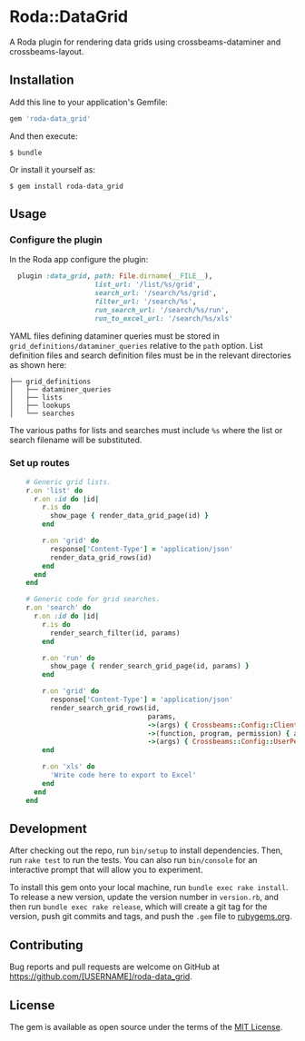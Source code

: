 # Roda::DataGrid

A Roda plugin for rendering data grids using crossbeams-dataminer and crossbeams-layout.

## Installation

Add this line to your application's Gemfile:

```ruby
gem 'roda-data_grid'
```

And then execute:

    $ bundle

Or install it yourself as:

    $ gem install roda-data_grid

## Usage

### Configure the plugin

In the Roda app configure the plugin:

```ruby
  plugin :data_grid, path: File.dirname(__FILE__),
                     list_url: '/list/%s/grid',
                     search_url: '/search/%s/grid',
                     filter_url: '/search/%s',
                     run_search_url: '/search/%s/run',
                     run_to_excel_url: '/search/%s/xls'
```

YAML files defining dataminer queries must be stored in `grid_definitions/dataminer_queries` relative to the `path` option.
List definition files and search definition files must be in the relevant directories as shown here:

    ├── grid_definitions
    │   ├── dataminer_queries
    │   ├── lists
    │   ├── lookups
    │   └── searches

The various paths for lists and searches must include `%s` where the list or search filename will be substituted.

### Set up routes

```ruby
    # Generic grid lists.
    r.on 'list' do
      r.on :id do |id|
        r.is do
          show_page { render_data_grid_page(id) }
        end

        r.on 'grid' do
          response['Content-Type'] = 'application/json'
          render_data_grid_rows(id)
        end
      end
    end

    # Generic code for grid searches.
    r.on 'search' do
      r.on :id do |id|
        r.is do
          render_search_filter(id, params)
        end

        r.on 'run' do
          show_page { render_search_grid_page(id, params) }
        end

        r.on 'grid' do
          response['Content-Type'] = 'application/json'
          render_search_grid_rows(id,
                                  params,
                                  ->(args) { Crossbeams::Config::ClientRuleChecker.rule_passed?(*args) },
                                  ->(function, program, permission) { auth_blocked?(function, program.split(','), permission) },
                                  ->(args) { Crossbeams::Config::UserPermissions.can_user?(current_user, *args) })
        end

        r.on 'xls' do
          'Write code here to export to Excel'
        end
      end
    end
```

## Development

After checking out the repo, run `bin/setup` to install dependencies. Then, run `rake test` to run the tests. You can also run `bin/console` for an interactive prompt that will allow you to experiment.

To install this gem onto your local machine, run `bundle exec rake install`. To release a new version, update the version number in `version.rb`, and then run `bundle exec rake release`, which will create a git tag for the version, push git commits and tags, and push the `.gem` file to [rubygems.org](https://rubygems.org).

## Contributing

Bug reports and pull requests are welcome on GitHub at https://github.com/[USERNAME]/roda-data_grid.


## License

The gem is available as open source under the terms of the [MIT License](http://opensource.org/licenses/MIT).

